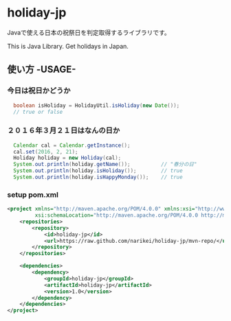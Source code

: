 # holiday-jp

Javaで使える日本の祝祭日を判定取得するライブラリです。

This is Java Library. Get holidays in Japan.

## 使い方 -USAGE-

### 今日は祝日かどうか
```java
  boolean isHoliday = HolidayUtil.isHoliday(new Date());
  // true or false
```

### ２０１６年３月２１日はなんの日か
```java
  Calendar cal = Calendar.getInstance();
  cal.set(2016, 2, 21);
  Holiday holiday = new Holiday(cal);
  System.out.println(holiday.getName());          // "春分の日"
  System.out.println(holiday.isHoliday());        // true
  System.out.println(holiday.isHappyMonday());    // true
```


### setup pom.xml

```xml
<project xmlns="http://maven.apache.org/POM/4.0.0" xmlns:xsi="http://www.w3.org/2001/XMLSchema-instance"
         xsi:schemaLocation="http://maven.apache.org/POM/4.0.0 http://maven.apache.org/xsd/maven-4.0.0.xsd">
    <repositories>
        <repository>
            <id>holiday-jp</id>
            <url>https://raw.github.com/narikei/holiday-jp/mvn-repo/</url>
        </repository>
    </repositories>

    <dependencies>
        <dependency>
            <groupId>holiday-jp</groupId>
            <artifactId>holiday-jp</artifactId>
            <version>1.0</version>
        </dependency>
    </dependencies>
</project>
```
